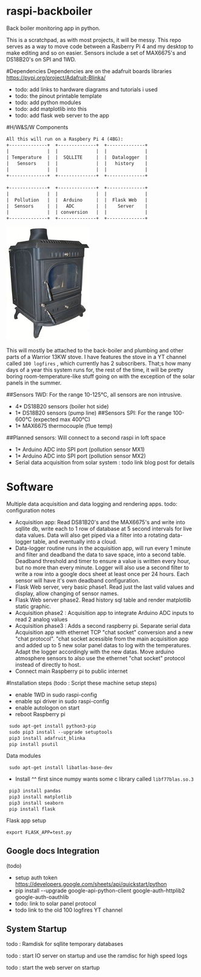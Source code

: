 # raspi-backboiler
Back boiler monitoring app in python.

This is a scratchpad, as with most projects, it will be messy. This repo serves as a way to move code between a Rasberry Pi 4 and my desktop to make editing and so on easier. Sensors include a set of MAX6675's and DS18B20's on SPI and 1WD.

#Dependencies
Dependencies are on the adafruit boards libraries https://pypi.org/project/Adafruit-Blinka/
* todo: add links to hardware diagrams and tutorials i used
* todo: the pinout printable template
* todo: add python modules
* todo: add matplotlib into this
* todo: add flask web server to the app

#H/W&S/W Components
```
All this will run on a Raspbery Pi 4 (4BG):
+--------------+  +--------------+  +--------------+     
|              |  |              |  |              |     
| Temperature  |  |  SQLLITE     |  |  Datalogger  |     
|   Sensors    |  |              |  |   history    |     
|              |  |              |  |              |     
+--------------+  +--------------+  +--------------+     
                                                         
+--------------+  +--------------+  +--------------+                     
|              |  |              |  |              |                     
|  Pollution   |  |  Arduino     |  |  Flask Web   |                     
|  Sensors     |  |   ADC        |  |    Server    |                     
|              |  | conversion   |  |              |                     
+--------------+  +--------------+  +--------------+                     
```
![Back Boiler](doc/WSDAID_220x300.jpg)

This will mostly be attached to the back-boiler and plumbing and other parts of a Warrior 13KW 
stove. I have features the stove in a YT channel called `100 logfires` , which currently has 2 
subscribers. That;s how many days of a year this system runs for, the rest of the time, it will 
be pretty boring room-temperature-like stuff going on with the exception of the solar panels in 
the summer.

##Sensors 1WD:
For the range 10-125°C, all sensors are non intrusive.
* 4* DS18B20 sensors (boiler hot side) 
* 1* DS18B20 sensors (pump line)
##Sensors SPI:
For the range 100-600°C (expected max 400°C)
* 1* MAX6675 thermocouple (flue temp)

##Planned sensors:
Will connect to a second raspi in loft space 
* 1* Arduino ADC into SPI port (pollution sensor MX1)
* 1* Arduino ADC into SPI port (pollution sensor MX2)
* Serial data acquisition from solar system : 
  todo link blog post for details
  
# Software
Multiple data acquisition and data logging and rendering apps.
todo: configuration notes

* Acquisition app: Read DS81B20's and the MAX6675's and write into sqllite db, write each to 1 row of database at 5 second intervals for live data values. 
  Data will also get piped via a filter into a rotating data-logger table, and eventually into a cloud. 
* Data-logger routine runs in the acquisition app, will run every 1 minute and filter and deadband the data to save space, into a second table.
  Deadband threshold and timer to ensure a value is written every hour, but no more than every minute. Logger will also use a second filter to write a row into a google docs sheet at least once per 24 hours. Each sensor will have it's own deadband configuration.
* Flask Web server, very basic phase1. Read just the last valid values and display, allow changing of sensor names.
* Flask Web server phase2. Read history sql table and render matplotlib static graphic.
* Acquisition phase2 : Acquisition app to integrate Arduino ADC inputs to read 2 analog values
* Acquisition phase3 : Adds a second raspberry pi. Separate serial data Acquisition app with ethernet TCP "chat socket" conversion and a new "chat protocol". "chat socket acessible from the main acquisition app and added up to 5 new solar panel datas to log with the temperatures. Adapt the logger accordingly with the new datas. 
  Move arduino atmosphere sensors to also use the ethernet "chat socket" protocol instead of directly to host.
* Connect main Raspberry pi to public internet

#Installation steps
(todo : Script these machine setup steps)
 - enable 1WD in sudo raspi-config
 - enable spi driver in sudo raspi-config
 - enable autologon on start 
 - reboot Raspberry pi
```
 sudo apt-get install python3-pip
 sudo pip3 install --upgrade setuptools 
 pip3 install adafruit_blinka
 pip install psutil
 ```
Data modules
```
 sudo apt-get install libatlas-base-dev
```
 - Install ^^ first since numpy wants some c library called `libf77blas.so.3`
``` 
 pip3 install pandas
 pip3 install matplotlib
 pip3 install seaborn
 pip install flask
```
Flask app setup
```
export FLASK_APP=test.py
```

## Google docs Integration
(todo)
* setup auth token https://developers.google.com/sheets/api/quickstart/python
* pip install --upgrade google-api-python-client google-auth-httplib2 google-auth-oauthlib
* todo: link to solar panel protocol
* todo link to the old 100 logfires YT channel

## System Startup
todo : Ramdisk for sqllite temporary databases

todo : start IO server on startup and use the ramdisc for high speed logs

todo : start the web server on startup
